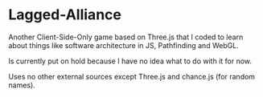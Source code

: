 # Lagged-Alliance

Another Client-Side-Only game based on Three.js that I coded to learn about things like software architecture in JS, Pathfinding and WebGL.

Is currently put on hold because I have no idea what to do with it for now. 

Uses no other external sources except Three.js and chance.js (for random names). 
